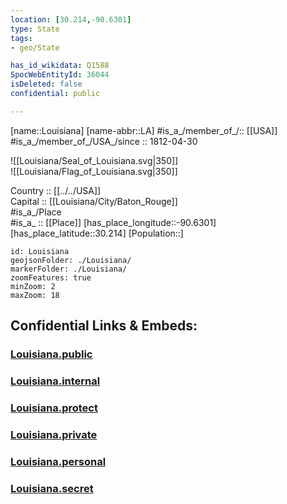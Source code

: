 ```yaml
---
location: [30.214,-90.6301] 
type: State
tags:
- geo/State

has_id_wikidata: Q1588 
SpocWebEntityId: 36044
isDeleted: false
confidential: public

---
```

[name::Louisiana] 
[name-abbr::LA] 
#is_a_/member_of_/:: [[USA]]
#is_a_/member_of_/USA_/since :: 1812-04-30 


![[Louisiana/Seal_of_Louisiana.svg|350]]  
![[Louisiana/Flag_of_Louisiana.svg|350]]  

Country :: [[../../USA]]  
Capital :: [[Louisiana/City/Baton_Rouge]]  
#is_a_/Place  
#is_a_ :: [[Place]] 
[has_place_longitude::-90.6301] 
[has_place_latitude::30.214] 
[Population::] 



```leaflet
id: Louisiana
geojsonFolder: ./Louisiana/
markerFolder: ./Louisiana/
zoomFeatures: true 
minZoom: 2 
maxZoom: 18
```


## Confidential Links & Embeds: 

### [Louisiana.public](/_public/\Earth\Continent\America~North\USA\USA~CentralLouisiana.public.md) 

### [Louisiana.internal](/_internal/\Earth\Continent\America~North\USA\USA~CentralLouisiana.internal.md) 

### [Louisiana.protect](/_protect/\Earth\Continent\America~North\USA\USA~CentralLouisiana.protect.md) 

### [Louisiana.private](/_private/\Earth\Continent\America~North\USA\USA~CentralLouisiana.private.md) 

### [Louisiana.personal](/_personal/\Earth\Continent\America~North\USA\USA~CentralLouisiana.personal.md) 

### [Louisiana.secret](/_secret/\Earth\Continent\America~North\USA\USA~CentralLouisiana.secret.md)

